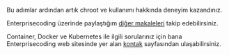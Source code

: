 Bu adımlar ardından artık chroot ve kullanımı hakkında deneyim kazandınız.

Enterprisecoding üzerinde paylaştığım [diğer makaleleri](http://www.enterprisecoding.com) takip edebilirsiniz.

Container, Docker ve Kubernetes ile ilgili sorularınız için bana Enterprisecoding web sitesinde yer alan [kontak](http://www.enterprisecoding.com/contact) sayfasından ulaşabilirsiniz.